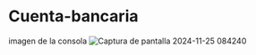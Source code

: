 # Cuenta-bancaria
imagen de la consola
![Captura de pantalla 2024-11-25 084240](https://github.com/user-attachments/assets/7a404510-ef3a-40fc-bcdc-189de4396b93)
